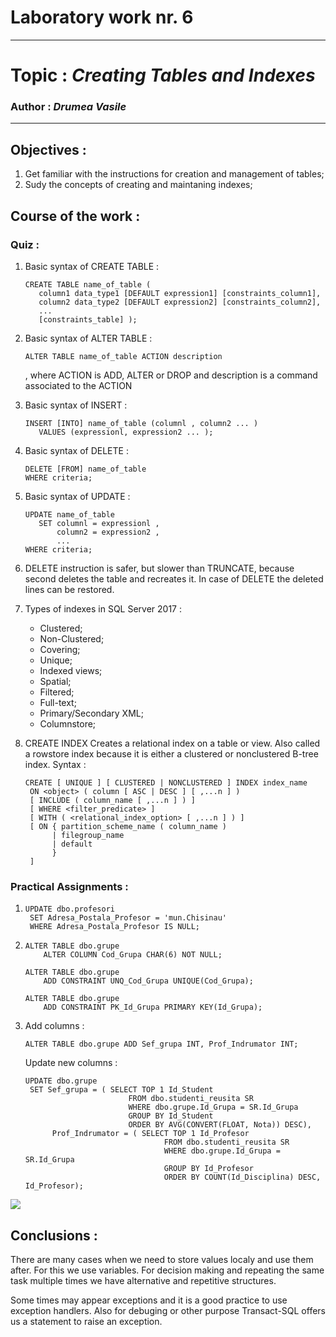 # Laboratory work nr. 6
-----
# Topic : *Creating Tables and Indexes*
### Author : *Drumea Vasile*
-----
## Objectives :
1. Get familiar with the instructions for creation and management of tables;
2. Sudy the concepts of creating and maintaning indexes; 

## Course of the work :
### Quiz :

1. Basic syntax of CREATE TABLE : 
   ```
   CREATE TABLE name_of_table (  
      column1 data_type1 [DEFAULT expression1] [constraints_column1],  
      column2 data_type2 [DEFAULT expression2] [constraints_column2],  
      ...  
      [constraints_table] );
   ```
      
2. Basic syntax of ALTER TABLE : 
   ```
   ALTER TABLE name_of_table ACTION description
   ```
   , where ACTION is ADD, ALTER or DROP and description is a command associated to the ACTION
   
3. Basic syntax of INSERT : 
   ```
   INSERT [INTO] name_of_table (columnl , column2 ... )  
      VALUES (expressionl, expression2 ... );
   ```
   
4. Basic syntax of DELETE : 
   ```
   DELETE [FROM] name_of_table  
   WHERE criteria;
   ```
 
5. Basic syntax of UPDATE : 
   ```
   UPDATE name_of_table  
      SET columnl = expressionl ,  
          column2 = expression2 ,  
          ...   
   WHERE criteria;  
   ```
   
6. DELETE instruction is safer, but slower than TRUNCATE, because second deletes the table and recreates it. In case of DELETE the deleted lines can be restored.
 
7. Types of indexes in SQL Server 2017 :
 
   * Clustered;
   * Non-Clustered;
   * Covering;
   * Unique;
   * Indexed views;
   * Spatial;
   * Filtered;
   * Full-text;
   * Primary/Secondary XML;
   * Columnstore;
 
8. CREATE INDEX Creates a relational index on a table or view. Also called a rowstore index because it is either a clustered or nonclustered B-tree index. Syntax : 
   ```
   CREATE [ UNIQUE ] [ CLUSTERED | NONCLUSTERED ] INDEX index_name   
    ON <object> ( column [ ASC | DESC ] [ ,...n ] )   
    [ INCLUDE ( column_name [ ,...n ] ) ]  
    [ WHERE <filter_predicate> ]  
    [ WITH ( <relational_index_option> [ ,...n ] ) ]  
    [ ON { partition_scheme_name ( column_name )   
         | filegroup_name   
         | default   
         }  
    ]  
   ```

### Practical Assignments :
1. 
   ```
   UPDATE dbo.profesori 
	SET Adresa_Postala_Profesor = 'mun.Chisinau'
	WHERE Adresa_Postala_Profesor IS NULL;
   ```

2. 
   ```
   ALTER TABLE dbo.grupe
	   ALTER COLUMN Cod_Grupa CHAR(6) NOT NULL;

   ALTER TABLE dbo.grupe
	   ADD CONSTRAINT UNQ_Cod_Grupa UNIQUE(Cod_Grupa);

   ALTER TABLE dbo.grupe
	   ADD CONSTRAINT PK_Id_Grupa PRIMARY KEY(Id_Grupa);
   ```
   
3. Add columns : 
   ```
   ALTER TABLE dbo.grupe ADD Sef_grupa INT, Prof_Indrumator INT;
   ```
   
   Update new columns : 
   ```
   UPDATE dbo.grupe
	SET Sef_grupa = ( SELECT TOP 1 Id_Student 
					      FROM dbo.studenti_reusita SR
					      WHERE dbo.grupe.Id_Grupa = SR.Id_Grupa
					      GROUP BY Id_Student
					      ORDER BY AVG(CONVERT(FLOAT, Nota)) DESC),
		 Prof_Indrumator = ( SELECT TOP 1 Id_Profesor
							      FROM dbo.studenti_reusita SR
							      WHERE dbo.grupe.Id_Grupa = SR.Id_Grupa
							      GROUP BY Id_Profesor
							      ORDER BY COUNT(Id_Disciplina) DESC, Id_Profesor);
   ```

![](images/Capture1.PNG)


## Conclusions : 

   There are many cases when we need to store values localy and use them after. For this we use variables. For decision making and repeating the same task multiple times we have alternative and repetitive structures. 
   
   Some times may appear exceptions and it is a good practice to use exception handlers. Also for debuging or other purpose Transact-SQL offers us a statement to raise an exception.
